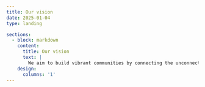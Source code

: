 ```yaml
---
title: Our vision
date: 2025-01-04
type: landing

sections:
  - block: markdown
    content:
      title: Our vision
      text: |
        We aim to build vibrant communities by connecting the unconnected communities with internet and digital literacy skills.
    design:
      columns: '1'
---
```

